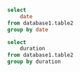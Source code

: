 ```sql database1_tests
  select
      date
  from database1.table2
  group by date
```

```sql database_tests
  select
      duration
  from database1.table2
  group by duration
```
